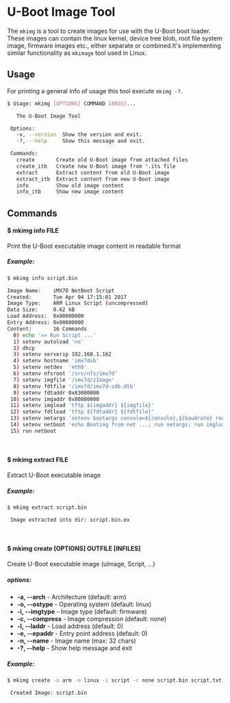 U-Boot Image Tool
=================

The `mkimg` is a tool to create images for use with the U-Boot boot loader. These images can contain the linux kernel, device tree blob, root file system image, firmware images etc., either separate or combined.It's implementing similar functionality as `mkimage` tool used in Linux.

Usage
-----

For printing a general info of usage this tool execute `mkimg -?`.

```sh
$ Usage: mkimg [OPTIONS] COMMAND [ARGS]...

   The U-Boot Image Tool

 Options:
   -v, --version  Show the version and exit.
   -?, --help     Show this message and exit.

 Commands:
   create       Create old U-Boot image from attached files
   create_itb   Create new U-Boot image from *.its file
   extract      Extract content from old U-Boot image
   extract_itb  Extract content from new U-Boot image
   info         Show old image content
   info_itb     Show new image content
```

## Commands

#### $ mkimg info FILE

Print the U-Boot executable image content in readable format

##### Example:

```sh
$ mkimg info script.bin

Image Name:    iMX7D NetBoot Script
Created:       Tue Apr 04 17:15:01 2017
Image Type:    ARM Linux Script (uncompressed)
Data Size:     0.62 kB
Load Address:  0x00000000
Entry Address: 0x00000000
Content:       16 Commands
  0) echo '>> Run Script ...'
  1) setenv autoload 'no'
  2) dhcp
  3) setenv serverip 192.168.1.162
  4) setenv hostname 'imx7dsb'
  5) setenv netdev  'eth0'
  6) setenv nfsroot '/srv/nfs/imx7d'
  7) setenv imgfile '/imx7d/zImage'
  8) setenv fdtfile '/imx7d/imx7d-sdb.dtb'
  9) setenv fdtaddr 0x83000000
 10) setenv imgaddr 0x80800000
 11) setenv imgload 'tftp ${imgaddr} ${imgfile}'
 12) setenv fdtload 'tftp ${fdtaddr} ${fdtfile}'
 13) setenv netargs 'setenv bootargs console=${console},${baudrate} root=/dev/nfs rw nfsroot=${serverip}:${nfsroot},v3,tcp ip=dhcp'
 14) setenv netboot 'echo Booting from net ...; run netargs; run imgload; run fdtload; bootz ${imgaddr} - ${fdtaddr};'
 15) run netboot
```

<br>

#### $ mkimg extract FILE

Extract U-Boot executable image

##### Example:

```sh
$ mkimg extract script.bin

 Image extracted into dir: script.bin.ex

```

<br>

#### $ mkimg create [OPTIONS] OUTFILE [INFILES]

Create U-Boot executable image (uImage, Script, ...)

##### options:
* **-a, --arch** - Architecture (default: arm)
* **-o, --ostype** - Operating system (default: linux)
* **-i, --imgtype** - Image type (default: firmware)
* **-c, --compress** - Image compression (default: none)
* **-l, --laddr** - Load address (default: 0)
* **-e, --epaddr** - Entry point address (default: 0)
* **-n, --name** - Image name (max: 32 chars)
* **-?, --help**   - Show help message and exit

##### Example:

```sh
$ mkimg create -a arm -o linux -i script -c none script.bin script.txt

 Created Image: script.bin

```